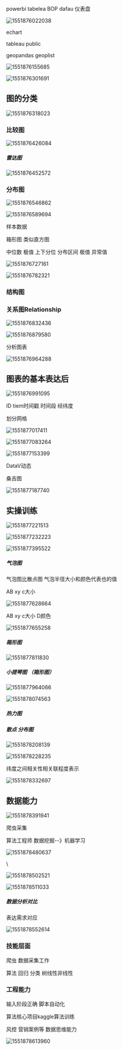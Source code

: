 

powerbi tabelea  BOP dafau  仪表盘



![1551876022038](C:\Users\PowerDg\AppData\Roaming\Typora\typora-user-images\1551876022038.png)





echart



tableau public 







geopandas  geoplist  

![1551876155685](C:\Users\PowerDg\AppData\Roaming\Typora\typora-user-images\1551876155685.png)





![1551876301691](C:\Users\PowerDg\AppData\Roaming\Typora\typora-user-images\1551876301691.png)





## 图的分类



![1551876318023](C:\Users\PowerDg\AppData\Roaming\Typora\typora-user-images\1551876318023.png)









### 比较图



![1551876426084](C:\Users\PowerDg\AppData\Roaming\Typora\typora-user-images\1551876426084.png)



##### 雷达图

![1551876452572](C:\Users\PowerDg\AppData\Roaming\Typora\typora-user-images\1551876452572.png)





### 分布图





![1551876546862](C:\Users\PowerDg\AppData\Roaming\Typora\typora-user-images\1551876546862.png)



![1551876589694](C:\Users\PowerDg\AppData\Roaming\Typora\typora-user-images\1551876589694.png)



样本数据

箱形图 类似直方图

中位数 极值 上下分位 分布区间  极值  异常值

![1551876727161](C:\Users\PowerDg\AppData\Roaming\Typora\typora-user-images\1551876727161.png)



![1551876782321](C:\Users\PowerDg\AppData\Roaming\Typora\typora-user-images\1551876782321.png)





### 结构图





### 关系图Relationship

![1551876832436](C:\Users\PowerDg\AppData\Roaming\Typora\typora-user-images\1551876832436.png)

![1551876879580](C:\Users\PowerDg\AppData\Roaming\Typora\typora-user-images\1551876879580.png)







分析图表



![1551876964288](C:\Users\PowerDg\AppData\Roaming\Typora\typora-user-images\1551876964288.png)







## 图表的基本表达后

![1551876991095](C:\Users\PowerDg\AppData\Roaming\Typora\typora-user-images\1551876991095.png)







ID tiem时间戳     时间段  经纬度 

划分网格

![1551877017411](C:\Users\PowerDg\AppData\Roaming\Typora\typora-user-images\1551877017411.png)







![1551877083264](C:\Users\PowerDg\AppData\Roaming\Typora\typora-user-images\1551877083264.png)



![1551877153399](C:\Users\PowerDg\AppData\Roaming\Typora\typora-user-images\1551877153399.png)





DataV动态

桑吉图

![1551877187740](C:\Users\PowerDg\AppData\Roaming\Typora\typora-user-images\1551877187740.png)







## 实操训练

![1551877221513](C:\Users\PowerDg\AppData\Roaming\Typora\typora-user-images\1551877221513.png)





![1551877232223](C:\Users\PowerDg\AppData\Roaming\Typora\typora-user-images\1551877232223.png)









![1551877395522](C:\Users\PowerDg\AppData\Roaming\Typora\typora-user-images\1551877395522.png)



##### 气泡图

气泡图比散点图  气泡半径大小和颜色代表也的值



AB xy  c大小

![1551877628664](C:\Users\PowerDg\AppData\Roaming\Typora\typora-user-images\1551877628664.png)

AB xy  c大小  D颜色

![1551877655258](C:\Users\PowerDg\AppData\Roaming\Typora\typora-user-images\1551877655258.png)







##### 箱形图

![1551877811830](C:\Users\PowerDg\AppData\Roaming\Typora\typora-user-images\1551877811830.png)





##### 小提琴图 （箱形图）



![1551877964066](C:\Users\PowerDg\AppData\Roaming\Typora\typora-user-images\1551877964066.png)

![1551878074563](C:\Users\PowerDg\AppData\Roaming\Typora\typora-user-images\1551878074563.png)









##### 热力图



##### 散点 分布图





![1551878208139](C:\Users\PowerDg\AppData\Roaming\Typora\typora-user-images\1551878208139.png)



![1551878228235](C:\Users\PowerDg\AppData\Roaming\Typora\typora-user-images\1551878228235.png)



纬度之间相关性相关联程度表示





![1551878332697](C:\Users\PowerDg\AppData\Roaming\Typora\typora-user-images\1551878332697.png)









## 数据能力





![1551878391941](C:\Users\PowerDg\AppData\Roaming\Typora\typora-user-images\1551878391941.png)



爬虫采集

算法工程师	数据挖掘--》机器学习





![1551878480637](C:\Users\PowerDg\AppData\Roaming\Typora\typora-user-images\1551878480637.png)

\

![1551878502521](C:\Users\PowerDg\AppData\Roaming\Typora\typora-user-images\1551878502521.png)





![1551878511033](C:\Users\PowerDg\AppData\Roaming\Typora\typora-user-images\1551878511033.png)





#####  数据分析对比



表达需求对应



![1551878552614](C:\Users\PowerDg\AppData\Roaming\Typora\typora-user-images\1551878552614.png)





### 技能层面

爬虫	数据采集工作

算法	回归 	分类	树线性非线性

### 工程能力

输入阶段正确	脚本自动化

算法核心项目kaggle算法训练

风控	营销案例等	数据思维能力









![1551878613960](C:\Users\PowerDg\AppData\Roaming\Typora\typora-user-images\1551878613960.png)